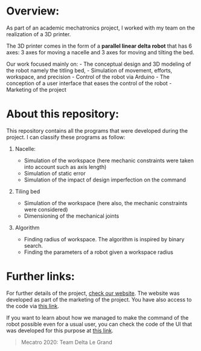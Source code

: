 # Overview:


As part of an academic mechatronics project, I worked with my team on the realization of a 3D printer.


The 3D printer comes in the form of a **parallel linear delta robot** that has 6 axes:
3 axes for moving a nacelle and 3 axes for moving and tilting the bed.


Our work focused mainly on:
    - The conceptual design and 3D modeling of the robot namely the titling bed,
    - Simulation of movement, efforts, workspace, and precision
    - Control of the robot via Arduino
    - The conception of a user interface that eases the control of the robot
    - Marketing of the project



# About this repository:


This repository contains all the programs that were developed during the project.
I can classify these programs as follow:

1. Nacelle:
    - Simulation of the workspace (here mechanic constraints were taken into account such as axis length)
    - Simulation of static error
    - Simulation of the impact of design imperfection on the command

2. Tiling bed
    - Simulation of the workspace (here also, the mechanic constraints were considered)
    - Dimensioning of the mechanical joints

3. Algorithm
    - Finding radius of workspace. The algorithm is inspired by binary search.
    - Finding the parameters of a robot given a workspace radius



# Further links:


For further details of the project, [check our website](https://delta-le-grand-website.vercel.app/).
The website was developed as part of the marketing of the project. You have also access to the code via
[this link](https://github.com/Badr-MOUFAD/Delta-LeGrand-website).


If you want to learn about how we managed to make the command of the robot possible even for a usual user,
you can check the code of the UI that was developed for this purpose at [this link](https://github.com/Badr-MOUFAD/Delta-LeGrand-Interface).



> Mecatro 2020: Team Delta Le Grand